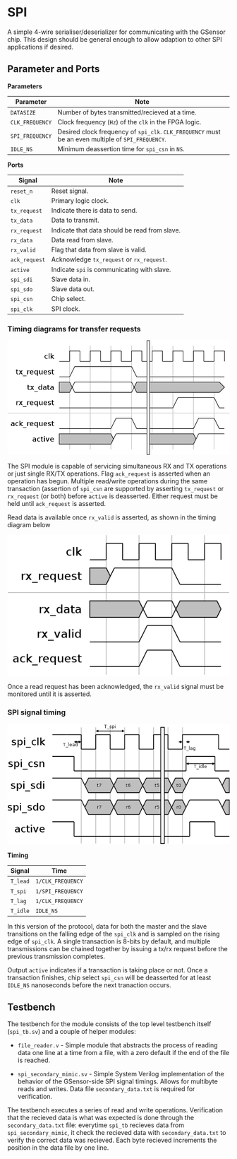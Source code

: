 # SPI

A simple 4-wire serialiser/deserializer for communicating with the GSensor chip.
This design should be general enough to allow adaption to other SPI applications
if desired.

## Parameter and Ports

**Parameters**

| Parameter         | Note                                                      |
--------------------|-----------------------------------------------------------|
| `DATASIZE`        | Number of bytes transmitted/recieved at a time.           |
| `CLK_FREQUENCY`   | Clock frequency (`Hz`) of the `clk` in the FPGA logic.    |
| `SPI_FREQUENCY`   | Desired clock frequency of `spi_clk`. `CLK_FREQUENCY` must be an even multiple of `SPI_FREQUENCY`.|
|`IDLE_NS`         | Minimum deassertion time for `spi_csn` in `NS`.           |

**Ports**

| Signal        | Note |
|---------------|--|
| `reset_n`     | Reset signal. |
| `clk`         | Primary logic clock. |
| `tx_request`  | Indicate there is data to send. |
| `tx_data`     | Data to transmit. |
| `rx_request`  | Indicate that data should be read from slave. |
| `rx_data`     | Data read from slave. |
| `rx_valid`    | Flag that data from slave is valid. |
| `ack_request` | Acknowledge `tx_request` or `rx_request`. |
| `active`      | Indicate `spi` is communicating with slave. |
| `spi_sdi`     | Slave data in. |
| `spi_sdo`     | Slave data out. |
| `spi_csn`     | Chip select. |
| `spi_clk`     | SPI clock. |

### Timing diagrams for transfer requests
![cookies](https://github.com/hildebrandmw/de10lite-hdl/blob/master/components/spi/figs/request_interface.png?raw=true)

The SPI module is capable of servicing simultaneous RX and TX operations or
just single RX/TX operations. Flag `ack_request` is asserted when an operation
has begun. Multiple read/write operations during the same transaction (assertion
of `spi_csn` are supported by asserting `tx_request` or `rx_request` (or both)
before `active` is deasserted. Either request must be held until `ack_request`
is asserted.

Read data is available once `rx_valid` is asserted, as shown in the timing
diagram below

![hello](https://github.com/hildebrandmw/de10lite-hdl/blob/master/components/spi/figs/recieve_interface.png?raw=true)

Once a read request has been acknowledged, the `rx_valid` signal must be
monitored until it is asserted.

### SPI signal timing

![waveforms](https://github.com/hildebrandmw/de10lite-hdl/blob/master/components/spi/figs/spi.png?raw=true)

**Timing**

|Signal     | Time                  |
|-----------|-----------------------|
|`T_lead`   | `1/CLK_FREQUENCY`     |
|`T_spi`    | `1/SPI_FREQUENCY`     |
|`T_lag`    | `1/CLK_FREQUENCY`     |
|`T_idle`   | `IDLE_NS`             |

In this version of the protocol, data for both the master and the slave
transitions on the falling edge of the `spi_clk` and is sampled on the rising
edge of `spi_clk`. A single transaction is 8-bits by default, and multiple
transmissions can be chained together by issuing a tx/rx request before the
previous transmission completes.

Output `active` indicates if a transaction is taking place or not. Once a
transaction finishes, chip select `spi_csn` will be deasserted for at least
`IDLE_NS` nanoseconds before the next tranaction occurs.

## Testbench

The testbench for the module consists of the top level testbench itself
(`spi_tb.sv`) and a couple of helper modules:

* `file_reader.v` - Simple module that abstracts the process of reading data
    one line at a time from a file, with a zero default if the end of the file
    is reached.

* `spi_secondary_mimic.sv` - Simple System Verilog implementation of the
    behavior of the GSensor-side SPI signal timings. Allows for multibyte reads
    and writes. Data file `secondary_data.txt` is required for verification.

The testbench executes a series of read and write operations. Verification that
the recieved data is what was expected is done through the `secondary_data.txt`
file: everytime `spi_tb` recieves data from `spi_secondary_mimic`, it check the
recieved data with `secondary_data.txt` to verify the correct data was recieved.
Each byte recieved increments the position in the data file by one line.
